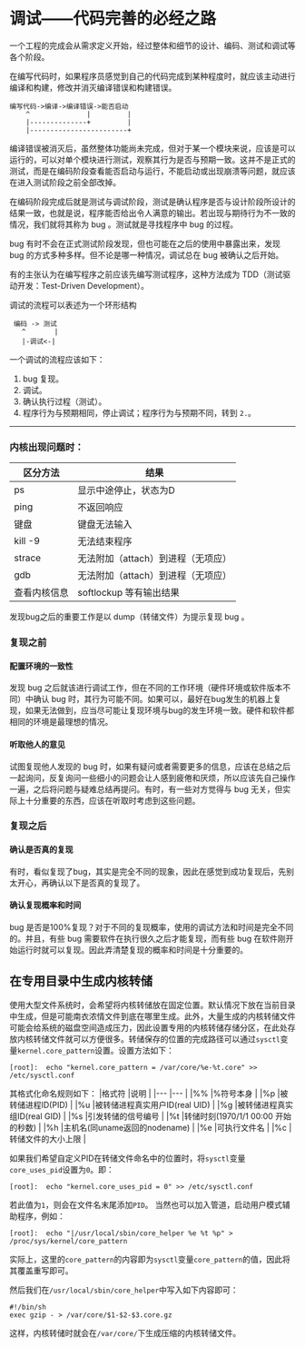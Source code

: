 # 调试——代码完善的必经之路
一个工程的完成会从需求定义开始，经过整体和细节的设计、编码、测试和调试等各个阶段。

在编写代码时，如果程序员感觉到自己的代码完成到某种程度时，就应该主动进行编译和构建，修改并消灭编译错误和构建错误。

    编写代码->编译->编译错误->能否启动
        ^              |         |
        |--------------+         |
        |------------------------+

编译错误被消灭后，虽然整体功能尚未完成，但对于某一个模块来说，应该是可以运行的，可以对单个模块进行测试，观察其行为是否与预期一致。这并不是正式的测试，而是在编码阶段查看能否启动与运行，不能启动或出现崩溃等问题，就应该在进入测试阶段之前全部改掉。

在编码阶段完成后就是测试与调试阶段，测试是确认程序是否与设计阶段所设计的结果一致，也就是说，程序能否给出令人满意的输出。若出现与期待行为不一致的情况，我们就将其称为 bug 。测试就是寻找程序中 bug 的过程。

bug 有时不会在正式测试阶段发现，但也可能在之后的使用中暴露出来，发现 bug 的方式多种多样。但不论是哪一种情况，调试总在 bug 被确认之后开始。

有的主张认为在编写程序之前应该先编写测试程序，这种方法成为 TDD（测试驱动开发：Test-Driven Development）。

调试的流程可以表述为一个环形结构

     编码 -> 测试
       ^       |
       |-调试<-|

一个调试的流程应该如下：

1. bug 复现。
2. 调试。
3. 确认执行过程（测试）。
4. 程序行为与预期相同，停止调试；程序行为与预期不同，转到 `2.`。
---------------------------
### **内核出现问题时：**

|区分方法       |结果                               |
|----           |-----                              |
|ps             |显示中途停止，状态为D              |
|ping           |不返回响应                         |
|键盘           |键盘无法输入                       |
|kill -9        |无法结束程序                       |
|strace         |无法附加（attach）到进程（无项应） |
|gdb            |无法附加（attach）到进程（无项应） |
|查看内核信息   |softlockup 等有输出结果            |

发现bug之后的重要工作是以 dump（转储文件）为提示复现 bug 。

### 复现之前
#### **配置环境的一致性**
发现 bug 之后就该进行调试工作，但在不同的工作环境（硬件环境或软件版本不同）中确认 bug 时，其行为可能不同。如果可以，最好在bug发生的机器上复现，如果无法做到，应当尽可能让复现环境与bug的发生环境一致。硬件和软件都相同的环境是最理想的情况。

#### **听取他人的意见**
试图复现他人发现的 bug 时，如果有疑问或者需要更多的信息，应该在总结之后一起询问，反复询问一些细小的问题会让人感到疲倦和厌烦，所以应该先自己操作一遍，之后将问题与疑难总结再提问。有时，有一些对方觉得与 bug 无关，但实际上十分重要的东西，应该在听取时考虑到这些问题。

### 复现之后
#### **确认是否真的复现**
有时，看似复现了bug，其实是完全不同的现象，因此在感觉到成功复现后，先别太开心，再确认以下是否真的复现了。

#### **确认复现概率和时间**
bug 是否是100%复现？对于不同的复现概率，使用的调试方法和时间是完全不同的。并且，有些 bug 需要软件在执行很久之后才能复现，而有些 bug 在软件刚开始运行时就可以复现。因此弄清楚复现的概率和时间是十分重要的。

## 在专用目录中生成内核转储
使用大型文件系统时，会希望将内核转储放在固定位置。默认情况下放在当前目录中生成，但是可能南衣浓情文件到底在哪里生成。此外，大量生成的内核转储文件可能会给系统的磁盘空间造成压力，因此设置专用的内核转储存储分区，在此处存放内核转储文件就可以方便很多。转储保存的位置的完成路径可以通过`sysctl`变量`kernel.core_pattern`设置。设置方法如下：
```shell
[root]:  echo "kernel.core_pattern = /var/core/%e-%t.core" >> /etc/sysctl.conf
```
其格式化命名规则如下：
|格式符 |说明                                 |
|---    |---                                  |
|%%     |%符号本身                            |
|%p     |被转储进程ID(PID)                    |
|%u     |被转储进程真实用户ID(real UID)       |
|%g     |被转储进程真实组ID(real GID)         |
|%s     |引发转储的信号编号                   |
|%t     |转储时刻(1970/1/1 00:00 开始的秒数)  |
|%h     |主机名(同uname返回的nodename)        |
|%e     |可执行文件名                         |
|%c     |转储文件的大小上限                   |

如果我们希望自定义PID在转储文件命名中的位置时，将`sysctl`变量`core_uses_pid`设置为`0`。即：
```shell
[root]:  echo "kernel.core_uses_pid = 0" >> /etc/sysctl.conf
```
若此值为`1`，则会在文件名末尾添加`PID`。
当然也可以加入管道，启动用户模式辅助程序，例如：
```shell
[root]:  echo "|/usr/local/sbin/core_helper %e %t %p" > /proc/sys/kernel/core_pattern
```
实际上，这里的`core_pattern`的内容即为`sysctl`变量`core_pattern`的值，因此将其覆盖重写即可。

然后我们在`/usr/local/sbin/core_helper`中写入如下内容即可：
```shell
#!/bin/sh
exec gzip - > /var/core/$1-$2-$3.core.gz
```
这样，内核转储时就会在`/var/core/`下生成压缩的内核转储文件。
